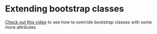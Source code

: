 # Extending bootstrap classes

[Check out this video](https://youtu.be/Q9XBsWyGWrQ) to see how to override bootstrap classes with some more attributes
